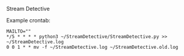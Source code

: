 Stream Detective

Example crontab:
```
MAILTO=""
*/5 * * * * python3 ~/StreamDetective/StreamDetective.py >> ~/StreamDetective.log
0 0 1 * * mv -f ~/StreamDetective.log ~/StreamDetective.old.log
```